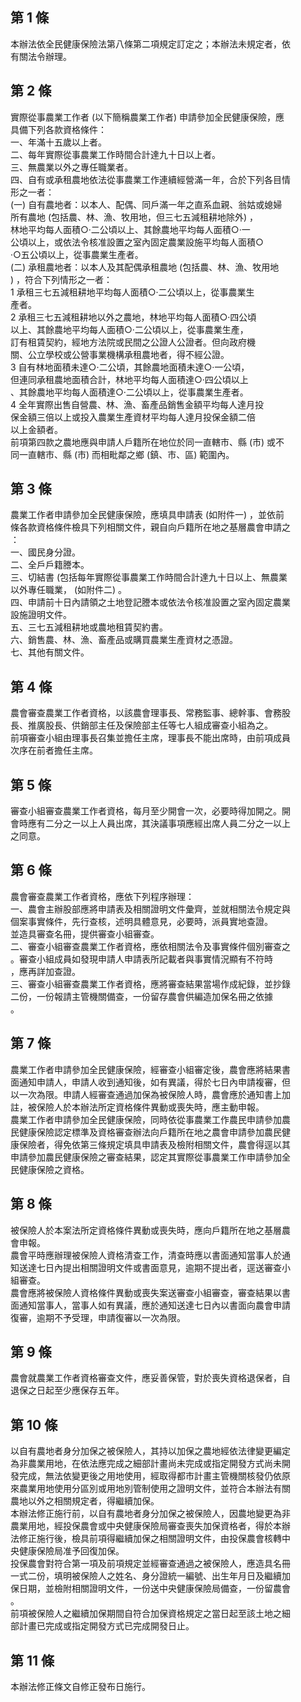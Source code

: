 第 1 條
-------
本辦法依全民健康保險法第八條第二項規定訂定之；本辦法未規定者，依  
有關法令辦理。

第 2 條
-------
實際從事農業工作者 (以下簡稱農業工作者) 申請參加全民健康保險，應  
具備下列各款資格條件：                                            
一、年滿十五歲以上者。                                            
二、每年實際從事農業工作時間合計達九十日以上者。                  
三、無農業以外之專任職業者。                                      
四、自有或承租農地依法從事農業工作連續經營滿一年，合於下列各目情  
    形之一者：                                                    
 (一) 自有農地者：以本人、配偶、同戶滿一年之直系血親、翁姑或媳婦  
      所有農地 (包括農、林、漁、牧用地，但三七五減租耕地除外) ，  
      林地平均每人面積○‧二公頃以上、其餘農地平均每人面積○‧一  
      公頃以上，或依法令核准設置之室內固定農業設施平均每人面積○  
      ‧○五公頃以上，從事農業生產者。                            
 (二) 承租農地者：以本人及其配偶承租農地 (包括農、林、漁、牧用地  
      ) ，符合下列情形之一者：                                    
      1 承租三七五減租耕地平均每人面積○‧二公頃以上，從事農業生  
        產者。                                                    
      2 承租三七五減租耕地以外之農地，林地平均每人面積○‧四公頃  
        以上、其餘農地平均每人面積○‧二公頃以上，從事農業生產，  
        訂有租賃契約，經地方法院或民間之公證人公證者。但向政府機  
        關、公立學校或公營事業機構承租農地者，得不經公證。        
      3 自有林地面積未達○‧二公頃，其餘農地面積未達○‧一公頃，  
        但連同承租農地面積合計，林地平均每人面積達○‧四公頃以上  
        、其餘農地平均每人面積達○‧二公頃以上，從事農業生產者。  
      4 全年實際出售自營農、林、漁、畜產品銷售金額平均每人達月投  
        保金額三倍以上或投入農業生產資材平均每人達月投保金額二倍  
        以上金額者。                                              
前項第四款之農地應與申請人戶籍所在地位於同一直轄市、縣 (市) 或不  
同一直轄市、縣 (市) 而相毗鄰之鄉 (鎮、市、區) 範圍內。

第 3 條
-------
農業工作者申請參加全民健康保險，應填具申請表 (如附件一) ，並依前  
條各款資格條件檢具下列相關文件，親自向戶籍所在地之基層農會申請之  
：                                                                
一、國民身分證。                                                  
二、全戶戶籍謄本。                                                
三、切結書 (包括每年實際從事農業工作時間合計達九十日以上、無農業  
    以外專任職業， (如附件二) 。                                  
四、申請前十日內請領之土地登記謄本或依法令核准設置之室內固定農業  
    設施證明文件。                                                
五、三七五減租耕地或農地租賃契約書。                              
六、銷售農、林、漁、畜產品或購買農業生產資材之憑證。              
七、其他有關文件。

第 4 條
-------
農會審查農業工作者資格，以該農會理事長、常務監事、總幹事、會務股  
長、推廣股長、供銷部主任及保險部主任等七人組成審查小組為之。     
前項審查小組由理事長召集並擔任主席，理事長不能出席時，由前項成員  
次序在前者擔任主席。

第 5 條
-------
審查小組審查農業工作者資格，每月至少開會一次，必要時得加開之。開  
會時應有二分之一以上人員出席，其決議事項應經出席人員二分之一以上  
之同意。

第 6 條
-------
農會審查農業工作者資格，應依下列程序辦理：                        
一、農會主辦股部應將申請表及相關證明文件彙齊，並就相關法令規定與  
    個案事實條件，先行查核，述明具體意見，必要時，派員實地查證。  
    並造具審查名冊，提供審查小組審查。                            
二、審查小組審查農業工作者資格，應依相關法令及事實條件個別審查之  
    。審查小組成員如發現申請人申請表所記載者與事實情況顯有不符時  
    ，應再詳加查證。                                              
三、審查小組審查農業工作者資格，應將審查結果當場作成紀錄，並抄錄  
    二份，一份報請主管機關備查，一份留存農會供編造加保名冊之依據  
    。

第 7 條
-------
農業工作者申請參加全民健康保險，經審查小組審定後，農會應將結果書  
面通知申請人，申請人收到通知後，如有異議，得於七日內申請複審，但  
以一次為限。申請人經審查通過加保為被保險人時，農會應於通知書上加  
註，被保險人於本辦法所定資格條件異動或喪失時，應主動申報。        
農業工作者申請參加全民健康保險，同時依從事農業工作農民申請參加農  
民健康保險認定標準及資格審查辦法向戶籍所在地之農會申請參加農民健  
康保險者，得免依第三條規定填具申請表及檢附相關文件，農會得逕以其  
申請參加農民健康保險之審查結果，認定其實際從事農業工作申請參加全  
民健康保險之資格。

第 8 條
-------
被保險人於本案法所定資格條件異動或喪失時，應向戶籍所在地之基層農  
會申報。                                                          
農會平時應辦理被保險人資格清查工作，清查時應以書面通知當事人於通  
知送達七日內提出相關證明文件或書面意見，逾期不提出者，逕送審查小  
組審查。                                                          
農會應將被保險人資格條件異動或喪失案送審查小組審查，審查結果以書  
面通知當事人，當事人如有異議，應於通知送達七日內以書面向農會申請  
復審，逾期不予受理，申請復審以一次為限。

第 9 條
-------
農會就農業工作者資格審查文件，應妥善保管，對於喪失資格退保者，自  
退保之日起至少應保存五年。

第 10 條
--------
以自有農地者身分加保之被保險人，其持以加保之農地經依法律變更編定  
為非農業用地，在依法應完成之細部計畫尚未完成或指定開發方式尚未開  
發完成，無法依變更後之用地使用，經取得都市計畫主管機關核發仍依原  
來農業用地使用分區別或用地別管制使用之證明文件，並符合本辦法有關  
農地以外之相關規定者，得繼續加保。                                
本辦法修正施行前，以自有農地者身分加保之被保險人，因農地變更為非  
農業用地，經投保農會或中央健康保險局審查喪失加保資格者，得於本辦  
法修正施行後，檢具前項得繼續加保之相關證明文件，由投保農會核轉中  
央健康保險局准予回復加保。                                        
投保農會對符合第一項及前項規定並經審查通過之被保險人，應造具名冊  
一式二份，填明被保險人之姓名、身分證統一編號、出生年月日及繼續加  
保日期，並檢附相關證明文件，一份送中央健康保險局備查，一份留農會  
。                                                                
前項被保險人之繼續加保期間自符合加保資格規定之當日起至該土地之細  
部計畫已完成或指定開發方式已完成開發日止。

第 11 條
--------
本辦法修正條文自修正發布日施行。

